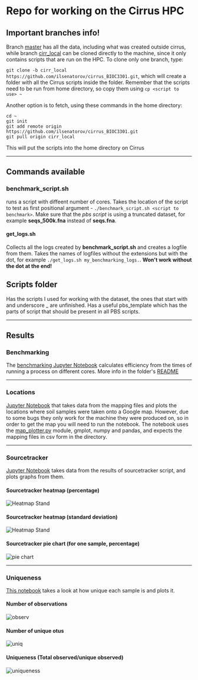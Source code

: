 # Repo for working on the Cirrus HPC

## Important branches info!

Branch [master](https://github.com/ilsenatorov/cirrus_BIOC3301/tree/master) has all the data, including what was created outside cirrus, while branch [cirr_local](https://github.com/ilsenatorov/cirrus_BIOC3301/tree/cirr_local) can be cloned directly to the machine, since it only contains scripts that are run on the HPC. To clone only one branch, type:

`git clone -b cirr_local https://github.com/ilsenatorov/cirrus_BIOC3301.git`, which will create a folder with all the Cirrus scripts inside the folder. Remember that the scripts need to be run from home directory, so copy them using `cp <script to use> ~`

Another option is to fetch, using these commands in the home directory:
```
cd ~
git init
git add remote origin https://github.com/ilsenatorov/cirrus_BIOC3301.git
git pull origin cirr_local
```
This will put the scripts into the home directory on Cirrus
***
## Commands available

### benchmark_script.sh

runs a script with diffeent number of cores. Takes the location of the script to test as first positional argument - `./benchmark_script.sh <script to benchmark>`. Make sure that the _pbs script_ is using a truncated dataset, for example __seqs_500k.fna__ instead of __seqs.fna__.

#### get_logs.sh

Collects all the logs created by __benchmark_script.sh__ and creates a logfile from them. Takes the names of logfiles without the extensions but with the dot, for example `./get_logs.sh my_benchmarking_logs.`. __Won't work without the dot at the end!__

## Scripts folder

Has the scripts I used for working with the dataset, the ones that start with and underscore _ are unfinished. Has a useful pbs_template which has the parts of script that should be present in all PBS scripts.
***
## Results

### Benchmarking

The [benchmarking Jupyter Notebook](./benchmarks/Benchmark_efficiency.ipynb) calculates efficiency from the times of running a process on different cores. More info in the folder's [README](./benchmarking/)

***
### Locations

[Jupyter Notebook](./locations/location_plotter.ipynb) that takes data from the mapping files and plots the locations where soil samples were taken onto a Google map. However, due to some bugs they only work for the machine they were produced on, so in order to get the map you will need to run the notebook. The notebook uses the [map_plotter.py](./locations/map_plotter.py) module, gmplot, numpy and pandas, and expects the mapping files in csv form in the directory.
***
### Sourcetracker

[Jupyter Notebook](./sourcetracker/sourcetracker.ipynb) takes data from the results of sourcetracker script, and plots graphs from them.

#### Sourcetracker heatmap (percentage)

![Heatmap Stand](./sourcetracker/heatmap_perc.png)

#### Sourcetracker heatmap (standard deviation)

![Heatmap Stand](./sourcetracker/heatmap_std.png)

#### Sourcetracker pie chart (for one sample, percentage)

![pie chart](./sourcetracker/pie_charts/515rcbc28.png)
***
### Uniqueness

[This notebook](./qualitative/uniqueness.ipynb) takes a look at how unique each sample is and plots it.

#### Number of observations

![observ](./qualitative/observations.png)

#### Number of unique otus

![uniq](./qualitative/unique.png)

#### Uniqueness (Total observed/unique observed)

![uniqueness](./qualitative/uniqueness.png)
